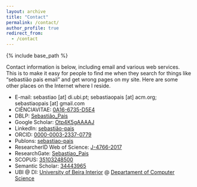 ```yaml
---
layout: archive
title: "Contact"
permalink: /contact/
author_profile: true
redirect_from: 
  - /contact
---
```


{% include base_path %}

Contact information is below, including email and various web services.  This is to make it easy for people to find me when they search for things like “sebastião pais email” and get wrong pages on my site.  Here are some other places on the Internet where I reside.

* E-mail: sebastiao [at] di.ubi.pt; sebastiaopais [at] acm.org; sebastiaopais [at] gmail.com
* CIÊNCIAVITAE: [0A16-6735-D5E4](https://goo.gl/BMcZKd)
* DBLP: [Sebastião_Pais](https://dblp.org/pid/56/7181)
* Google Scholar: [Otp4K5gAAAAJ](https://goo.gl/Dht3k2)
* LinkedIn: [sebastião-pais](https://www.linkedin.com/in/sebasti%C3%A3o-pais-41538035)
* ORCID: [0000-0003-2337-0779](https://goo.gl/XrP6XJ)
* Publons: [sebastiao-pais](https://publons.com/researcher/2096243/sebastiao-pais/)
* ResearcherID Web of Science: [J-4766-2017](https://www.webofscience.com/wos/author/record/J-4766-2017)
* ResearchGate: [Sebastiao_Pais](https://goo.gl/mkio6G)
* SCOPUS: [35103248500](https://www.scopus.com/authid/detail.uri?authorId=35103248500)
* Semantic Scholar: [34443965](https://www.semanticscholar.org/author/34443965)
* UBI @ DI: [University of Beira Interior](https://www.ubi.pt/) @ [Departament of Computer Science](http://www.di.ubi.pt/)

